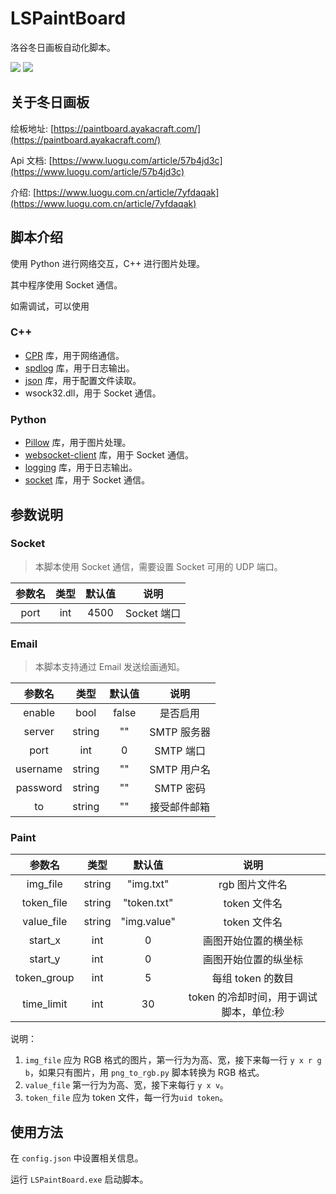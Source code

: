 # LSPaintBoard

洛谷冬日画板自动化脚本。

![](https://img.shields.io/badge/Python-3.10.11-blue) ![](https://img.shields.io/badge/C++-Clang_19.1.4-blue)

## 关于冬日画板

绘板地址: [https://paintboard.ayakacraft.com/](https://paintboard.ayakacraft.com/)

Api 文档: [https://www.luogu.com/article/57b4jd3c](https://www.luogu.com/article/57b4jd3c)

介绍: [https://www.luogu.com.cn/article/7yfdaqak](https://www.luogu.com.cn/article/7yfdaqak)

## 脚本介绍

使用 Python 进行网络交互，C++ 进行图片处理。

其中程序使用 Socket 通信。

如需调试，可以使用 

### C++

-  [CPR](https://github.com/libcpr/cpr) 库，用于网络通信。
-  [spdlog](https://github.com/gabime/spdlog) 库，用于日志输出。
-  [json](https://github.com/nlohmann/json) 库，用于配置文件读取。
-  wsock32.dll，用于 Socket 通信。

### Python

- [Pillow](https://github.com/python-pillow/Pillow) 库，用于图片处理。
- [websocket-client](https://github.com/websocket-client/websocket-client) 库，用于 Socket 通信。
- [logging](https://docs.python.org/3/library/logging.html) 库，用于日志输出。
- [socket](https://docs.python.org/3/library/socket.html) 库，用于 Socket 通信。

## 参数说明

### Socket

> 本脚本使用 Socket 通信，需要设置 Socket 可用的 UDP 端口。

| 参数名 | 类型  | 默认值 |    说明     |
| :----: | :---: | :----: | :---------: |
|  port  |  int  |  4500  | Socket 端口 |

### Email

> 本脚本支持通过 Email 发送绘画通知。

|  参数名  |  类型  | 默认值 |     说明     |
| :------: | :----: | :----: | :----------: |
|  enable  |  bool  | false  |   是否启用   |
|  server  | string |   ""   | SMTP 服务器  |
|   port   |  int   |   0    |  SMTP 端口   |
| username | string |   ""   | SMTP 用户名  |
| password | string |   ""   |  SMTP 密码   |
|    to    | string |   ""   | 接受邮件邮箱 |

### Paint

|   参数名    |  类型  |   默认值    |                  说明                   |
| :---------: | :----: | :---------: | :-------------------------------------: |
|  img_file   | string |  "img.txt"  |             rgb 图片文件名              |
| token_file  | string | "token.txt" |              token 文件名               |
| value_file  | string | "img.value" |              token 文件名               |
|   start_x   |  int   |      0      |          画图开始位置的横坐标           |
|   start_y   |  int   |      0      |          画图开始位置的纵坐标           |
| token_group |  int   |      5      |            每组 token 的数目            |
| time_limit  |  int   |     30      | token 的冷却时间，用于调试脚本，单位:秒 |

说明：

1. `img_file` 应为 RGB 格式的图片，第一行为为高、宽，接下来每一行 `y x r g b`，如果只有图片，用 `png_to_rgb.py` 脚本转换为 RGB 格式。
2. `value_file` 第一行为为高、宽，接下来每行 `y x v`。
3. `token_file` 应为 token 文件，每一行为`uid token`。

## 使用方法

在 `config.json` 中设置相关信息。

运行 `LSPaintBoard.exe` 启动脚本。

